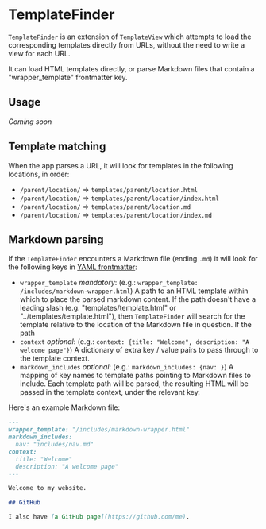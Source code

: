 # TemplateFinder

`TemplateFinder` is an extension of `TemplateView` which attempts to
load the corresponding templates directly from URLs, without the need to
write a view for each URL.

It can load HTML templates directly, or parse Markdown files that
contain a "wrapper\_template" frontmatter key.

## Usage

*Coming soon*

## Template matching

When the app parses a URL, it will look for templates in the following
locations, in order:

-   `/parent/location/` =&gt; `templates/parent/location.html`
-   `/parent/location/` =&gt; `templates/parent/location/index.html`
-   `/parent/location/` =&gt; `templates/parent/location.md`
-   `/parent/location/` =&gt; `templates/parent/location/index.md`

## Markdown parsing

If the `TemplateFinder` encounters a Markdown file (ending `.md`) it
will look for the following keys in [YAML
frontmatter](https://jekyllrb.com/docs/front-matter/):

-   `wrapper_template` *mandatory*: (e.g.:
    `wrapper_template: /includes/markdown-wrapper.html`) A path to an
    HTML template within which to place the parsed markdown content. If
    the path doesn't have a leading slash (e.g.
    "templates/template.html" or "../templates/template.html"), then
    `TemplateFinder` will search for the template relative to the
    location of the Markdown file in question. If the path
-   `context` *optional*: (e.g.:
    `context: {title: "Welcome", description: "A welcome page"}`) A
    dictionary of extra key / value pairs to pass through to the
    template context.
-   `markdown_includes` *optional*: (e.g.: `markdown_includes: {nav: }`)
    A mapping of key names to template paths pointing to Markdown files
    to include. Each template path will be parsed, the resulting HTML
    will be passed in the template context, under the relevant key.

Here's an example Markdown file:

``` markdown
---
wrapper_template: "/includes/markdown-wrapper.html"
markdown_includes:
  nav: "includes/nav.md"
context:
  title: "Welcome"
  description: "A welcome page"
---

Welcome to my website.

## GitHub

I also have [a GitHub page](https://github.com/me).
```
